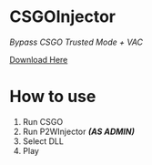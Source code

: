 # CSGOInjector
*Bypass CSGO Trusted Mode + VAC*

[Download Here](https://github.com/pwnmy/P2WInjector-CSGO/releases/download/csgo/P2WInjector.exe)

# How to use
1. Run CSGO
2. Run P2WInjector ***(AS ADMIN)***
3. Select DLL
4. Play
